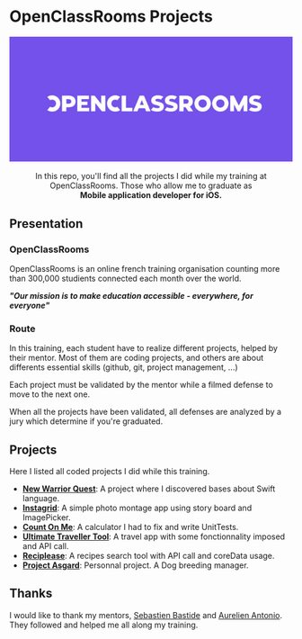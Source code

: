 # OpenClassRooms Projects

<div align="center">
    <img src="./assets/images/openClassRooms.jpg">
    <p>
        In this repo, you'll find all the projects I did while my training at OpenClassRooms. Those who allow me to graduate as<br>
        <b>Mobile application developer for iOS.</b>
    </p>
</div>

## Presentation

### OpenClassRooms

OpenClassRooms is an online french training organisation counting more than 300,000 studients connected each month over the world.

_**"Our mission is to make education accessible - everywhere, for everyone"**_

### Route

In this training, each student have to realize different projects, helped by their mentor. Most of them are coding projects, and others are about differents essential skills (github, git, project management, ...)

Each project must be validated by the mentor while a filmed defense to move to the next one.

When all the projects have been validated, all defenses are analyzed by a jury which determine if you're graduated.

## Projects

Here I listed all coded projects I did while this training.

- [**New Warrior Quest**](https://github.com/imick666/NewWarriorQuest): A project where I discovered bases about Swift language.
- [**Instagrid**](https://github.com/imick666/InstaGrid): A simple photo montage app using story board and ImagePicker.
- [**Count On Me**](https://github.com/imick666/CountOnMe): A calculator I had to fix and write UnitTests.
- [**Ultimate Traveller Tool**](https://github.com/imick666/UltimateTravellerTool): A travel app with some fonctionnality imposed and API call.
- [**Reciplease**](https://github.com/imick666/Recipllease): A recipes search tool with API call and coreData usage.
- [**Project Asgard**](https://github.com/imick666/Project-Asgard): Personnal project. A Dog breeding manager.

## Thanks

I would like to thank my mentors, [Sebastien Bastide](https://github.com/bastides) and [Aurelien Antonio](https://github.com/AurelienEC). They followed and helped me all along my training.